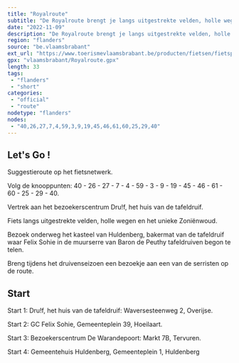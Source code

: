 ```yaml
---
title: "Royalroute"
subtitle: "De Royalroute brengt je langs uitgestrekte velden, holle wegen en het unieke Zoniënwoud naar het bezoekerscentrum Dru!f"
date: "2022-11-09"
description: "De Royalroute brengt je langs uitgestrekte velden, holle wegen en het unieke Zoniënwoud naar het bezoekerscentrum Dru!f. Bovendien kan je tijdens het druivenseizoen een bezoek brengen aan één van de serristen op de route."
region: "flanders"
source: "be.vlaamsbrabant"
ext_url: "https://www.toerismevlaamsbrabant.be/producten/fietsen/fietsproducten/druiven-fietsroute/index.html"
gpx: "vlaamsbrabant/Royalroute.gpx"
length: 33
tags:
 - "flanders"
 - "short"
categories:
 - "official"
 - "route"
nodetype: "flanders"
nodes:
 - "40,26,27,7,4,59,3,9,19,45,46,61,60,25,29,40"
---
```


## Let's Go ! 

Suggestieroute op het fietsnetwerk.

Volg de knooppunten: 40 - 26 - 27 - 7 - 4 - 59 - 3 - 9 - 19 - 45 - 46 - 61 - 60 - 25 - 29 - 40.

Vertrek aan het bezoekerscentrum Dru!f, het huis van de tafeldruif.

Fiets langs uitgestrekte velden, holle wegen en het unieke Zoniënwoud.

Bezoek onderweg het kasteel van Huldenberg, bakermat van de tafeldruif waar Felix Sohie in de muurserre van Baron de Peuthy tafeldruiven begon te telen.

Breng tijdens het druivenseizoen een bezoekje aan een van de serristen op de route.

## Start

Start 1: Dru!f, het huis van de tafeldruif: Waversesteenweg 2, Overijse.

Start 2: GC Felix Sohie, Gemeenteplein 39, Hoeilaart.

Start 3: Bezoekerscentrum De Warandepoort: Markt 7B, Tervuren.

Start 4: Gemeentehuis Huldenberg, Gemeenteplein 1, Huldenberg
